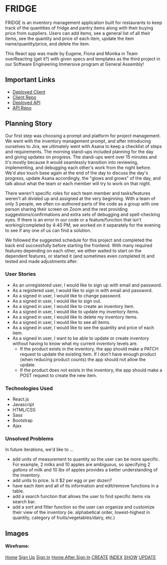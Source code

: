 # FRIDGE

FRIDGE is an inventory management application built for restaurants to keep track of the quantities of fridge and pantry items along with their buying price from suppliers. Users can add items, see a general list of all their items, see the quantity and price of each item, update the item name/quantity/price, and delete the item.

This React app was made by Eugene, Fiona and Monika in Team overReacting (get it?) with given specs and templates as the third project in our Software Engineering Immersive program at General Assembly!

## Important Links

- [Deployed Client](https://eugene-damiani.github.io/fridge-client/)
- [Client Repo](https://github.com/Eugene-Damiani/fridge-client)
- [Deployed API](https://tranquil-crag-61634.herokuapp.com)
- [API Repo](https://github.com/Eugene-Damiani/fridge-api)

## Planning Story

Our first step was choosing a prompt and platform for project management. We went with the inventory management prompt, and after introducing ourselves to Jira, we ultimately went with Asana to keep a checklist of steps and requirements. The morning stand-ups included planning for the day and giving updates on progress. The stand-ups went over 15 minutes and it's mostly because it would seamlessly transition into reviewing, implementing, and debugging each other's work from the night before. We'd also touch base again at the end of the day to discuss the day's progress, update Asana accordingly, the "glows and grows" of the day, and talk about what the team or each member will try to work on that night.

There weren't specific roles for each team member and tasks/features weren't all divided up and assigned at the very beginning. With a team of only 3 people, we often co-authored parts of the code as a group with one person sharing their screen on Zoom and the rest providing suggestions/confirmations and extra sets of debugging and spell-checking eyes. If there is an error in our code or a feature/function that isn't working/completed by 4:40 PM, we worked on it separately for the evening to see if any one of us can find a solution.

We followed the suggested schedule for this project and completed the back end successfully before starting the frontend. With many required features depending on each other, we either waited to start on the dependent features, or started it (and sometimes even completed it) and tested and made adjustments after.

### User Stories

- As an unregistered user, I would like to sign up with email and password.
- As a registered user, I would like to sign in with email and password.
- As a signed in user, I would like to change password.
- As a signed in user, I would like to sign out.
- As a signed in user, I would like to create an inventory item.
- As a signed in user, I would like to update my inventory items.
- As a signed in user, I would like to delete my inventory items.
- As a signed in user, I would like to see all items.
- As a signed in user, I would like to see the quantity and price of each item.
- As a signed in user, I want to be able to update or create inventory without
having to know what my current inventory levels are.
  - If the product exists in the inventory, the app should make a PATCH request
  to update the existing item. If I don't have enough product (when reducing
  product counts) the app should not allow the update.
  - If the product does not exists in the inventory, the app should make a POST
  request to create the new item.

### Technologies Used

- React.js
- Javascript
- HTML/CSS
- Sass
- Bootstrap
- Ajax

### Unsolved Problems

In future iterations, we'd like to ...

- add units of measurement to quantity so the user can be more specific. For example, 2 milks and 10 apples are ambiguous, so specifying 2 *gallons* of milk and 10 *lbs* of apples provides a better understanding of the inventory.
- add units to price. Is it $2 per egg or per dozen?
- have each item and all of its information and edit/remove functions in a table.
- add a search function that allows the user to find specific items via search bar.
- add a sort and filter function so the user can organize and customize their view of the inventory (ie. alphabetical order, lowest-highest in quantity, category of fruits/vegetables/dairy, etc.)

## Images

#### Wireframe:
[Home](https://i.imgur.com/tS3EzJZ.png)
[Sign Up](https://i.imgur.com/sFwLaQd.png)
[Sign In](https://i.imgur.com/Qd68vvF.png)
[Home After Sign In](https://i.imgur.com/KkYnCkp.png)
[CREATE](https://i.imgur.com/wXZXVSo.png)
[INDEX](https://i.imgur.com/VWYUayA.png)
[SHOW](https://i.imgur.com/C2mGgiJ.png)
[UPDATE](https://i.imgur.com/bstvqqh.png)
